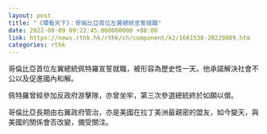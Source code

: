 ```yaml
---
layout: post
title: "《環看天下》：哥倫比亞首位左翼總統宣誓就職"
date: 2022-08-09 09:22:45.000000000 +08:00
link: https://news.rthk.hk/rthk/ch/component/k2/1661538-20220809.htm
categories: rthk
---
```


哥倫比亞首位左翼總統佩特羅宣誓就職，被形容為歷史性一天。他承諾解決社會不公以及促進國內和解。

佩特羅曾經參加反政府游擊隊，亦曾坐牢，第三次參選總統終於如願以償。

哥倫比亞長期由右翼政府管治，亦是美國在拉丁美洲最親密的盟友，如今變天，與美國的關係會否改變，備受關注。

